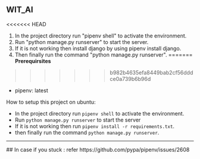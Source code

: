 ## WIT_AI

<<<<<<< HEAD
1. In the project directory run "pipenv shell" to activate the environment.
2. Run "python manage.py runserver" to start the server.
3. If it is not working then install django by using pipenv install django.
4. Then finally run the command "python manage.py runserver".
=======
<strong> Prerequirsites </strong>
>>>>>>> b982b4635efa8449bab2cf56dddce0a739b6b96d

- pipenv: latest

How to setup this project on ubuntu:

- In the project directory run `pipenv shell` to activate the environment.
- Run `python manage.py runserver` to start the server
- If it is not working then run `pipenv install -r requirements.txt`.
- then finally run the command `python manage.py runserver`.

<hr>
## In case if you stuck :
refer https://github.com/pypa/pipenv/issues/2608
